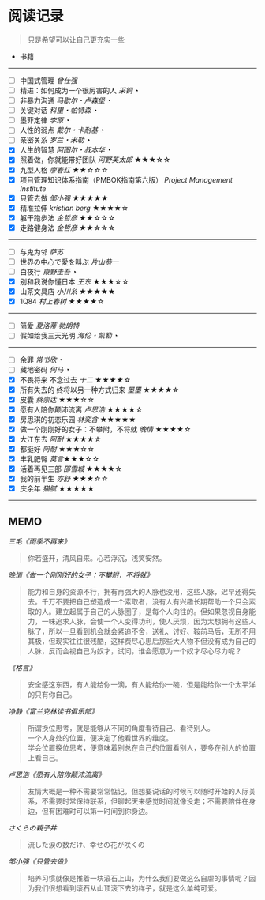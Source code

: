 # 阅读记录

> 只是希望可以让自己更充实一些


- 书籍
***
 - [ ] 中国式管理 *曾仕强*
 - [ ] 精进：如何成为一个很厉害的人 *采铜* ◔
 - [ ] 非暴力沟通 *马歇尔・卢森堡* ◔
 - [ ] 关键对话 *科里・帕特森* ◔
 - [ ] 墨菲定律 *李原* ◔
 - [ ] 人性的弱点 *戴尔・卡耐基* ◔
 - [ ] 亲密关系 *罗兰・米勒* ◔
 - [x] 人生的智慧 *阿图尔・叔本华* ◔
 - [x] 照着做，你就能带好团队 *河野英太郎* ★★★☆☆
 - [x] 九型人格 *廖春红* ★★☆☆☆ 
 - [x] 项目管理知识体系指南（PMBOK指南第六版） *Project Management Institute*
 - [x] 只管去做 *邹小强* ★★★★★
 - [x] 精准拉伸 *kristian berg* ★★★★☆
 - [x] 躯干跑步法 *金哲彦* ★★☆☆☆
 - [x] 走路健身法 *金哲彦* ★★☆☆☆
***
 - [ ] 与鬼为邻 *萨苏* 
 - [ ] 世界の中心で愛を叫ぶ *片山恭一*
 - [ ] 白夜行 *東野圭吾* ◔
 - [x] 别和我说你懂日本 *王东* ★★★☆☆
 - [x] 山茶文具店 *小川糸* ★★★★★
 - [x] 1Q84 *村上春树* ★★★★☆
***
 - [ ] 简爱 *夏洛蒂 勃朗特* 
 - [ ] 假如给我三天光明 *海伦・凯勒* ◔
***
 - [ ] 余罪 *常书欣* ◔
 - [ ] 藏地密码 *何马* ◔
 - [x] 不畏将来 不念过去 *十二* ★★★★☆
 - [x] 所有失去的 终将以另一种方式归来 *墨墨* ★★★★☆
 - [x] 皮囊 *蔡崇达* ★★★☆☆
 - [x] 愿有人陪你颠沛流离 *卢思浩* ★★★★☆
 - [x] 房思琪的初恋乐园 *林奕含* ★★★★★
 - [x] 做一个刚刚好的女子：不攀附，不将就 *晚情* ★★★★☆
 - [x] 大江东去 *阿耐* ★★★★☆
 - [x] 都挺好 *阿耐* ★★★☆☆
 - [x] 丰乳肥臀 *莫言*★★★☆☆
 - [x] 活着再见三部 *邵雪城* ★★★★☆
 - [x] 我的前半生 *亦舒* ★★★☆☆
 - [x] 庆余年 *猫腻* ★★★★★

-----

## MEMO 
*三毛《雨季不再来》*
> 你若盛开，清风自来。心若浮沉，浅笑安然。

*晚情《做一个刚刚好的女子：不攀附，不将就》*
>能力和自身的资源不行，拥有再强大的人脉也没用，这些人脉，迟早还得失去。千万不要把自己塑造成一个索取者，没有人有兴趣长期帮助一个只会索取的人。建立起属于自己的人脉圈子，是每个人向往的。但如果忽视自身能力，一味追求人脉，会使一个人变得功利，使人厌烦，因为太想拥有这些人脉了，所以一旦看到机会就会紧追不舍，送礼、讨好、鞍前马后，无所不用其极，但现实往往很残酷，这样费尽心思后那些大人物不但没有成为自己的人脉，反而会视自己为奴才，试问，谁会愿意为一个奴才尽心尽力呢？

*《格言》*
>安全感这东西，有人能给你一滴，有人能给你一碗，但是能给你一个太平洋的只有你自己。

*净静《富兰克林读书俱乐部》*
>所谓换位思考，就是能够从不同的角度看待自己、看待别人。  
>一个人身处的位置，便决定了他看世界的维度。  
学会位置换位思考，便意味着别总在自己的位置看别人，要多在别人的位置上看自己。

*卢思浩《愿有人陪你颠沛流离》*
>友情大概是一种不需要常常惦记，但想要说话的时候可以随时开始的人际关系，不需要时常保持联系，但聊起天来感觉时间就像没走；不需要陪伴在身边，但有困难时可以第一时间到你身边。

*さくらの親子丼*
>流した涙の数だけ、幸せの花が咲くの

*邹小强《只管去做》*
>培养习惯就像是推着一块滚石上山，为什么我们要做这么自虐的事情呢？因为我们很想看到滚石从山顶滚下去的样子，就是这么单纯可爱。

